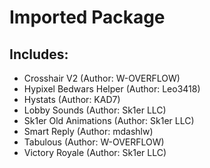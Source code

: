 # Imported Package

## Includes:

- Crosshair V2 (Author: W-OVERFLOW)
- Hypixel Bedwars Helper (Author: Leo3418)
- Hystats (Author: KAD7)
- Lobby Sounds (Author: Sk1er LLC)
- Sk1er Old Animations (Author: Sk1er LLC)
- Smart Reply (Author: mdashlw)
- Tabulous (Author: W-OVERFLOW)
- Victory Royale (Author: Sk1er LLC)